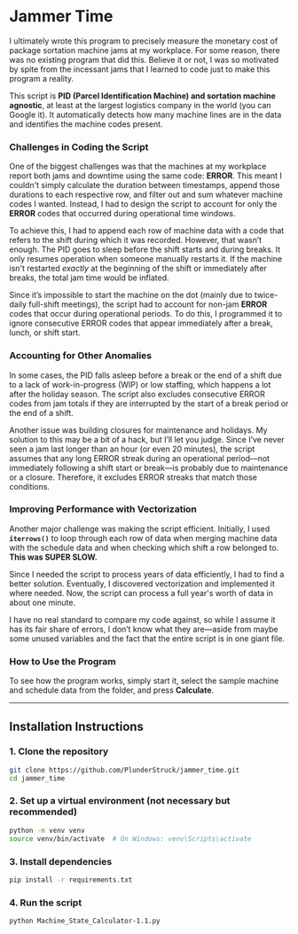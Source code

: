 # Jammer Time

I ultimately wrote this program to precisely measure the monetary cost of package sortation machine jams at my workplace. For some reason, there was no existing program that did this. Believe it or not, I was so motivated by spite from the incessant jams that I learned to code just to make this program a reality.  

This script is **PID (Parcel Identification Machine) and sortation machine agnostic**, at least at the largest logistics company in the world (you can Google it). It automatically detects how many machine lines are in the data and identifies the machine codes present.  

### **Challenges in Coding the Script**  

One of the biggest challenges was that the machines at my workplace report both jams and downtime using the same code: **ERROR**. This meant I couldn't simply calculate the duration between timestamps, append those durations to each respective row, and filter out and sum whatever machine codes I wanted. Instead, I had to design the script to account for only the **ERROR** codes that occurred during operational time windows.  

To achieve this, I had to append each row of machine data with a code that refers to the shift during which it was recorded. However, that wasn’t enough. The PID goes to sleep before the shift starts and during breaks. It only resumes operation when someone manually restarts it. If the machine isn't restarted *exactly* at the beginning of the shift or immediately after breaks, the total jam time would be inflated.  

Since it’s impossible to start the machine on the dot (mainly due to twice-daily full-shift meetings), the script had to account for non-jam **ERROR** codes that occur during operational periods. To do this, I programmed it to ignore consecutive ERROR codes that appear immediately after a break, lunch, or shift start.  

### **Accounting for Other Anomalies**  

In some cases, the PID falls asleep before a break or the end of a shift due to a lack of work-in-progress (WIP) or low staffing, which happens a lot after the holiday season. The script also excludes consecutive ERROR codes from jam totals if they are interrupted by the start of a break period or the end of a shift.  

Another issue was building closures for maintenance and holidays. My solution to this may be a bit of a hack, but I’ll let you judge. Since I’ve never seen a jam last longer than an hour (or even 20 minutes), the script assumes that any long ERROR streak during an operational period—not immediately following a shift start or break—is probably due to maintenance or a closure. Therefore, it excludes ERROR streaks that match those conditions.  

### **Improving Performance with Vectorization**  

Another major challenge was making the script efficient. Initially, I used **`iterrows()`** to loop through each row of data when merging machine data with the schedule data and when checking which shift a row belonged to. **This was SUPER SLOW.**  

Since I needed the script to process years of data efficiently, I had to find a better solution. Eventually, I discovered vectorization and implemented it where needed. Now, the script can process a full year's worth of data in about one minute.  

I have no real standard to compare my code against, so while I assume it has its fair share of errors, I don’t know what they are—aside from maybe some unused variables and the fact that the entire script is in one giant file.  

### **How to Use the Program**  

To see how the program works, simply start it, select the sample machine and schedule data from the folder, and press **Calculate**.  

---

## Installation Instructions

### **1. Clone the repository**

```sh
git clone https://github.com/PlunderStruck/jammer_time.git
cd jammer_time
```

### **2. Set up a virtual environment (not necessary but recommended)**

```sh
python -m venv venv
source venv/bin/activate  # On Windows: venv\Scripts\activate
```

### **3. Install dependencies**

```sh
pip install -r requirements.txt
```

### **4. Run the script**

```sh
python Machine_State_Calculator-1.1.py
```
